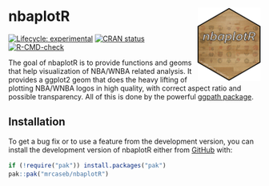 
<!-- README.md is generated from README.Rmd. Please edit that file -->

# nbaplotR <a href='https://mrcaseb.github.io/nbaplotR/'><img src='man/figures/logo.png' align="right" width="25%" min-width="120px" /></a>

<!-- badges: start -->

[![Lifecycle:
experimental](https://img.shields.io/badge/lifecycle-experimental-orange.svg)](https://lifecycle.r-lib.org/articles/stages.html#experimental)
[![CRAN
status](https://www.r-pkg.org/badges/version/nbaplotR)](https://CRAN.R-project.org/package=nbaplotR)
[![R-CMD-check](https://github.com/mrcaseb/nbaplotR/actions/workflows/R-CMD-check.yaml/badge.svg)](https://github.com/mrcaseb/nbaplotR/actions/workflows/R-CMD-check.yaml)
<!-- badges: end -->

The goal of nbaplotR is to provide functions and geoms that help
visualization of NBA/WNBA related analysis. It provides a ggplot2 geom
that does the heavy lifting of plotting NBA/WNBA logos in high quality,
with correct aspect ratio and possible transparency. All of this is done
by the powerful [ggpath package](https://mrcaseb.github.io/ggpath/).

## Installation

<!-- The easiest way to get nbaplotR is to install it from [CRAN](https://cran.r-project.org/package=nbaplotR) with: -->
<!-- ``` r -->
<!-- install.packages("nbaplotR") -->
<!-- ``` -->

To get a bug fix or to use a feature from the development version, you
can install the development version of nbaplotR either from
[GitHub](https://github.com/mrcaseb/nbaplotR/) with:

``` r
if (!require("pak")) install.packages("pak")
pak::pak("mrcaseb/nbaplotR")
```
